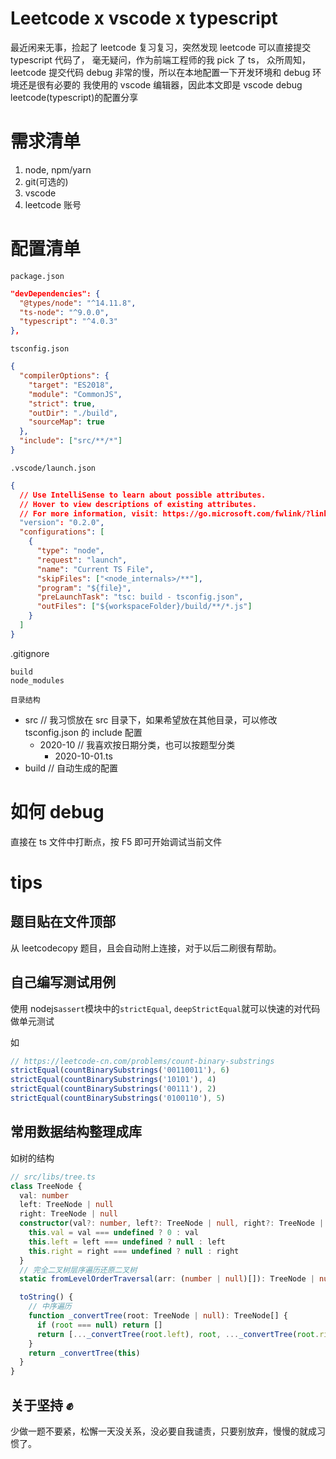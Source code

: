 # Leetcode x vscode x typescript

最近闲来无事，捡起了 leetcode 复习复习，突然发现 leetcode 可以直接提交 typescript 代码了，
毫无疑问，作为前端工程师的我 pick 了 ts，
众所周知，leetcode 提交代码 debug 非常的慢，所以在本地配置一下开发环境和 debug 环境还是很有必要的
我使用的 vscode 编辑器，因此本文即是 vscode debug leetcode(typescript)的配置分享

# 需求清单

1. node, npm/yarn
2. git(可选的)
3. vscode
4. leetcode 账号

# 配置清单

`package.json`

```json
"devDependencies": {
  "@types/node": "^14.11.8",
  "ts-node": "^9.0.0",
  "typescript": "^4.0.3"
},
```

`tsconfig.json`

```json
{
  "compilerOptions": {
    "target": "ES2018",
    "module": "CommonJS",
    "strict": true,
    "outDir": "./build",
    "sourceMap": true
  },
  "include": ["src/**/*"]
}
```

`.vscode/launch.json`

```json
{
  // Use IntelliSense to learn about possible attributes.
  // Hover to view descriptions of existing attributes.
  // For more information, visit: https://go.microsoft.com/fwlink/?linkid=830387
  "version": "0.2.0",
  "configurations": [
    {
      "type": "node",
      "request": "launch",
      "name": "Current TS File",
      "skipFiles": ["<node_internals>/**"],
      "program": "${file}",
      "preLaunchTask": "tsc: build - tsconfig.json",
      "outFiles": ["${workspaceFolder}/build/**/*.js"]
    }
  ]
}
```

.gitignore

```
build
node_modules
```

`目录结构`

- src // 我习惯放在 src 目录下，如果希望放在其他目录，可以修改 tsconfig.json 的 include 配置
  - 2020-10 // 我喜欢按日期分类，也可以按题型分类
    - 2020-10-01.ts
- build // 自动生成的配置

# 如何 debug

直接在 ts 文件中打断点，按 F5 即可开始调试当前文件

# tips

## 题目贴在文件顶部

从 leetcodecopy 题目，且会自动附上连接，对于以后二刷很有帮助。

## 自己编写测试用例

使用 nodejs`assert`模块中的`strictEqual`, `deepStrictEqual`就可以快速的对代码做单元测试

如

```javascript
// https://leetcode-cn.com/problems/count-binary-substrings
strictEqual(countBinarySubstrings('00110011'), 6)
strictEqual(countBinarySubstrings('10101'), 4)
strictEqual(countBinarySubstrings('00111'), 2)
strictEqual(countBinarySubstrings('0100110'), 5)
```

## 常用数据结构整理成库

如树的结构

```typescript
// src/libs/tree.ts
class TreeNode {
  val: number
  left: TreeNode | null
  right: TreeNode | null
  constructor(val?: number, left?: TreeNode | null, right?: TreeNode | null) {
    this.val = val === undefined ? 0 : val
    this.left = left === undefined ? null : left
    this.right = right === undefined ? null : right
  }
  // 完全二叉树层序遍历还原二叉树
  static fromLevelOrderTraversal(arr: (number | null)[]): TreeNode | null {}

  toString() {
    // 中序遍历
    function _convertTree(root: TreeNode | null): TreeNode[] {
      if (root === null) return []
      return [..._convertTree(root.left), root, ..._convertTree(root.right)]
    }
    return _convertTree(this)
  }
}
```

## 关于坚持 ✊

少做一题不要紧，松懈一天没关系，没必要自我谴责，只要别放弃，慢慢的就成习惯了。
